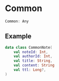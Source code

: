 # Common

```kotlin
Common: Any
```

## Example

```kotlin
data class CommonNote(
    val noteId: Int,
    val authorId: Int,
    val title: String,
    val content: String
    val ttl: Long?,
)
```